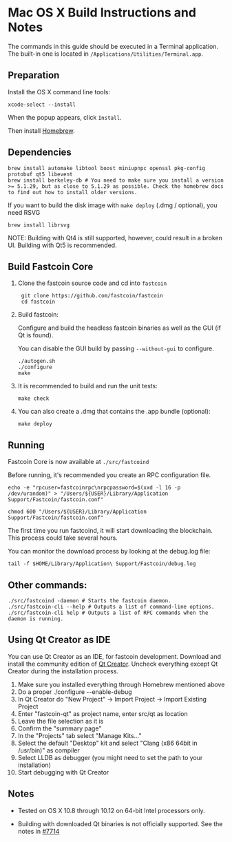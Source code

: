 Mac OS X Build Instructions and Notes
====================================
The commands in this guide should be executed in a Terminal application.
The built-in one is located in `/Applications/Utilities/Terminal.app`.

Preparation
-----------
Install the OS X command line tools:

`xcode-select --install`

When the popup appears, click `Install`.

Then install [Homebrew](https://brew.sh).

Dependencies
----------------------

    brew install automake libtool boost miniupnpc openssl pkg-config protobuf qt5 libevent
    brew install berkeley-db # You need to make sure you install a version >= 5.1.29, but as close to 5.1.29 as possible. Check the homebrew docs to find out how to install older versions.

If you want to build the disk image with `make deploy` (.dmg / optional), you need RSVG

    brew install librsvg

NOTE: Building with Qt4 is still supported, however, could result in a broken UI. Building with Qt5 is recommended.

Build Fastcoin Core
------------------------

1. Clone the fastcoin source code and cd into `fastcoin`

        git clone https://github.com/fastcoin/fastcoin
        cd fastcoin

2.  Build fastcoin:

    Configure and build the headless fastcoin binaries as well as the GUI (if Qt is found).

    You can disable the GUI build by passing `--without-gui` to configure.

        ./autogen.sh
        ./configure
        make

3.  It is recommended to build and run the unit tests:

        make check

4.  You can also create a .dmg that contains the .app bundle (optional):

        make deploy

Running
-------

Fastcoin Core is now available at `./src/fastcoind`

Before running, it's recommended you create an RPC configuration file.

    echo -e "rpcuser=fastcoinrpc\nrpcpassword=$(xxd -l 16 -p /dev/urandom)" > "/Users/${USER}/Library/Application Support/Fastcoin/fastcoin.conf"

    chmod 600 "/Users/${USER}/Library/Application Support/Fastcoin/fastcoin.conf"

The first time you run fastcoind, it will start downloading the blockchain. This process could take several hours.

You can monitor the download process by looking at the debug.log file:

    tail -f $HOME/Library/Application\ Support/Fastcoin/debug.log

Other commands:
-------

    ./src/fastcoind -daemon # Starts the fastcoin daemon.
    ./src/fastcoin-cli --help # Outputs a list of command-line options.
    ./src/fastcoin-cli help # Outputs a list of RPC commands when the daemon is running.

Using Qt Creator as IDE
------------------------
You can use Qt Creator as an IDE, for fastcoin development.
Download and install the community edition of [Qt Creator](https://www.qt.io/download/).
Uncheck everything except Qt Creator during the installation process.

1. Make sure you installed everything through Homebrew mentioned above
2. Do a proper ./configure --enable-debug
3. In Qt Creator do "New Project" -> Import Project -> Import Existing Project
4. Enter "fastcoin-qt" as project name, enter src/qt as location
5. Leave the file selection as it is
6. Confirm the "summary page"
7. In the "Projects" tab select "Manage Kits..."
8. Select the default "Desktop" kit and select "Clang (x86 64bit in /usr/bin)" as compiler
9. Select LLDB as debugger (you might need to set the path to your installation)
10. Start debugging with Qt Creator

Notes
-----

* Tested on OS X 10.8 through 10.12 on 64-bit Intel processors only.

* Building with downloaded Qt binaries is not officially supported. See the notes in [#7714](https://github.com/fastcoin/fastcoin/issues/7714)
